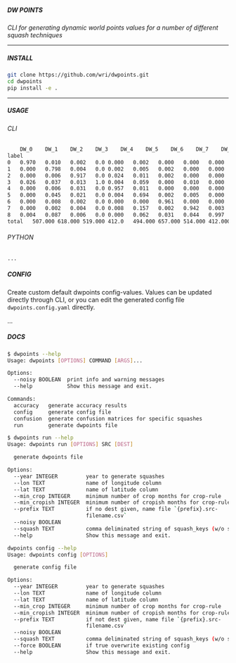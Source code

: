 ##### DW POINTS

_CLI for generating dynamic world points values for a number of different squash techniques_

---

##### INSTALL

```bash
git clone https://github.com/wri/dwpoints.git
cd dwpoints
pip install -e .
```

---

##### USAGE


###### CLI

```bash
	DW_0	DW_1	DW_2	DW_3	DW_4	DW_5	DW_6	DW_7	DW_8	total
label										
0	0.970	0.010	0.002	0.0	0.000	0.002	0.000	0.000	0.000	500
1	0.000	0.798	0.004	0.0	0.002	0.005	0.002	0.000	0.000	500
2	0.000	0.006	0.917	0.0	0.024	0.011	0.002	0.000	0.000	500
3	0.026	0.037	0.013	1.0	0.004	0.059	0.000	0.010	0.000	500
4	0.000	0.006	0.031	0.0	0.957	0.011	0.000	0.000	0.000	500
5	0.000	0.045	0.021	0.0	0.004	0.694	0.002	0.005	0.000	500
6	0.000	0.008	0.002	0.0	0.000	0.000	0.961	0.000	0.000	500
7	0.000	0.002	0.004	0.0	0.008	0.157	0.002	0.942	0.003	500
8	0.004	0.087	0.006	0.0	0.000	0.062	0.031	0.044	0.997	500
total	507.000	618.000	519.000	412.0	494.000	657.000	514.000	412.000	367.000	4500
```

###### PYTHON

```python
...
```

##### CONFIG

Create custom default dwpoints config-values. Values can be updated directly through CLI, or you can edit the generated config file `dwpoints.config.yaml` directly.

...

##### DOCS

```bash
$ dwpoints --help
Usage: dwpoints [OPTIONS] COMMAND [ARGS]...

Options:
  --noisy BOOLEAN  print info and warning messages
  --help           Show this message and exit.

Commands:
  accuracy   generate accuracy results
  config     generate config file
  confusion  generate confusion matrices for specific squashes
  run        generate dwpoints file

```


```bash
$ dwpoints run --help
Usage: dwpoints run [OPTIONS] SRC [DEST]

  generate dwpoints file

Options:
  --year INTEGER         year to generate squashes
  --lon TEXT             name of longitude column
  --lat TEXT             name of latitude column
  --min_crop INTEGER     minimum number of crop months for crop-rule
  --min_cropish INTEGER  minimum number of cropish months for crop-rule
  --prefix TEXT          if no dest given, name file `{prefix}.src-
                         filename.csv`
  --noisy BOOLEAN
  --squash TEXT          comma deliminated string of squash_keys (w/o spaces)
  --help                 Show this message and exit.


```

```bash
dwpoints config --help
Usage: dwpoints config [OPTIONS]

  generate config file

Options:
  --year INTEGER         year to generate squashes
  --lon TEXT             name of longitude column
  --lat TEXT             name of latitude column
  --min_crop INTEGER     minimum number of crop months for crop-rule
  --min_cropish INTEGER  minimum number of cropish months for crop-rule
  --prefix TEXT          if not dest given, name file `{prefix}.src-
                         filename.csv`
  --noisy BOOLEAN
  --squash TEXT          comma deliminated string of squash_keys (w/o spaces)
  --force BOOLEAN        if true overwrite existing config
  --help                 Show this message and exit.
  ```




